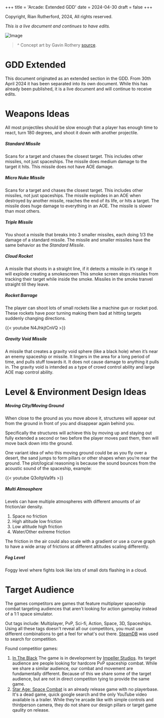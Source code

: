 +++
title = 'Arcade: Extended GDD'
date = 2024-04-30
draft = false
+++

Copyright, Rian Rutherford, 2024, All rights reserved.

_This is a live document and continues to have edits._

![Image](../arcade-gdd/gavin-rothery-concept-piece-8-colour-schemes-black-v006.jpg)
> ^ Concept art by Gavin Rothery [source](https://www.artstation.com/artwork/bKXE2G).

# GDD Extended

This document originated as an extended section in the GDD. From 30th April 2024 it has been separated into its own document. While this has already been published, it is a live document and will continue to receive edits.


# Weapons Ideas

All most projectiles should be slow enough that a player has enough time to react, turn 180 degrees, and shoot it down with another projectile.


##### Standard Missile

Scans for a target and chases the closest target. This includes other missiles, not just spaceships. The missile does medium damage to the target it hits. This missile does not have AOE damage.


##### Micro Nuke Missile

Scans for a target and chases the closest target. This includes other missiles, not just spaceships. The missile explodes in an AOE when destroyed by another missile, reaches the end of its life, or hits a target. The missile does huge damage to everything in an AOE. The missile is slower than most others.


##### Triple Missile

You shoot a missile that breaks into 3 smaller missiles, each doing 1/3 the damage of a standard missile. The missile and smaller missiles have the same behavior as the _Standard Missile_.


##### Cloud Rocket

A missile that shoots in a straight line, if it detects a missile in it’s range it will explode creating a smokescreen This smoke screen stops missiles from tracking their target while inside the smoke. Missiles in the smoke tranvel straight till they leave.


##### Rocket Barrage

The player can shoot lots of small rockets like a machine gun or rocket pod. These rockets have poor turning making them bad at hitting targets suddenly changing directions. 

{{< youtube N4JhkjtCnVQ >}}


##### Gravity Void Missile

A missile that creates a gravity void sphere (like a black hole) when it’s near an enemy spaceship or missile. It lingers in the area for a long period of time, and pulls stuff towards it. It does not cause damage to anything it pulls in. The gravity void is intended as a type of crowd control ability and large AOE map control ability.



# Level & Environment Design Ideas

##### Moving City/Moving Ground

When close to the ground as you move above it, structures will appear out from the ground in front of you and disappear again behind you.

Specifically the structures will achieve this by moving up and staying out fully extended a second or two before the player moves past them, then will move back down into the ground.

One variant idea of who this moving ground could be as you fly over a desert, the sand jumps to form pillars or other shapes when you’re near the ground. The plot/logical reasoning is because the sound bounces from the acoustic sound of the spaceship, example:

{{< youtube Q3oItpVa9fs >}}


##### Multi Atmosphere

Levels can have multiple atmospheres with different amounts of air friction/air density.

1. Space no friction
2. High altitude low friction
3. Low altitude high friction
4. Water/Other extreme friction

The friction in the air could also scale with a gradient or use a curve graph to have a wide array of frictions at different altitudes scaling differently.


##### Fog Level

Foggy level where fights look like lots of small dots flashing in a cloud.



# Target Audience

The games competitors are games that feature multiplayer spaceship combat targeting audiences that aren't looking for action gameplay instead of a 1:1 space simulator.

Out tags include: Multiplayer, PvP, Sci-fi, Action, Space, 3D, Spaceships. Using all these tags doesn't reveal all our competitors, you must use different combinations to get a feel for what's out there. [SteamDB](https://steamdb.info/instantsearch/) was used to search for competition.

Found competitior games:
1. [In The Black](https://steamdb.info/app/380110/) The game is in development by [Impeller Studios](https://impellerstudios.com/). Its target audience are people looking for hardcore PvP spaceship combat. While we share a similar audience, our combat and movement are fundamentally different. Because of this we share some of the target audience, but are not in direct competiton tying to provide the same game.
2. [Star Age: Space Combat](https://steamdb.info/app/1726690/) is an already release game with no playerbase. It's a dead game, quick google search and the only YouTube video available is a trailer. While they're arcade like with simple controls and thirdperson camera, they do not share our design pillars or target game qaulity on release.